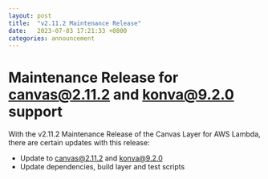 ```yaml
---
layout: post
title:  "v2.11.2 Maintenance Release"
date:   2023-07-03 17:21:33 +0800
categories: announcement
---
```

# Maintenance Release for canvas@2.11.2 and konva@9.2.0 support

With the v2.11.2 Maintenance Release of the Canvas Layer for AWS Lambda, there are certain updates with this release:

- Update to canvas@2.11.2 and konva@9.2.0
- Update dependencies, build layer and test scripts
